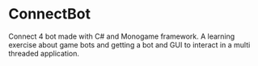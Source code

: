 # ConnectBot
Connect 4 bot made with C# and Monogame framework. A learning exercise about game bots and getting a bot and GUI to interact in a multi threaded application.
